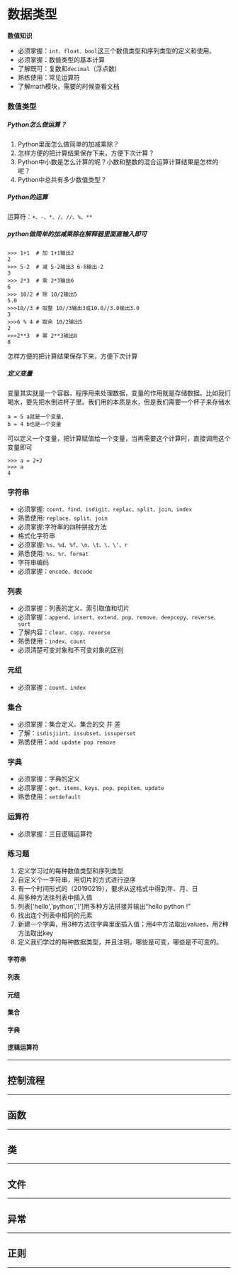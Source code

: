 # 数据类型
**数值知识**

* 必须掌握：`int、float、bool`这三个数值类型和序列类型的定义和使用。
* 必须掌握：数值类型的基本计算
* 了解既可：复数和`decimal`（浮点数)
* 熟练使用：常见运算符
* 了解math模块，需要的时候查看文档
### 数值类型
##### Python怎么做运算？
1. Python里面怎么做简单的加减乘除？
2. 怎样方便的把计算结果保存下来，方便下次计算？
3. Python中小数是怎么计算的呢？小数和整数的混合运算计算结果是怎样的呢？
4. Python中总共有多少数值类型？
##### Python的运算
运算符：`+、-、*、/、//、%、**`
##### python做简单的加减乘除在解释器里面直输入即可
```angular2
>>> 1+1  # 加 1+1输出2
2 
>>> 5-2  # 减 5-2输出3 6-8输出-2
3
>>> 2*3  # 乘 2*3输出6
6
>>> 10/2 # 除 10/2输出5
5.0
>>>10//3 # 取整 10//3输出3或10.0//3.0输出3.0
3
>>>6 % 4 # 取余 10/2输出5
2
>>>2**3  # 幂 2**3输出8
8
```
怎样方便的把计算结果保存下来，方便下次计算
##### 定义变量
变量其实就是一个容器，程序用来处理数据，变量的作用就是存储数据。比如我们喝水，要先把水倒进杯子里。我们用的本质是水，但是我们需要一个杯子来存储水
```angular2
a = 5 a就是一个变量，
b = 4 b也是一个变量
```
可以定义一个变量，把计算赋值给一个变量，当再需要这个计算时，直接调用这个变量即可
```angular2
>>> a = 2+2
>>> a
4
```
### 字符串
* 必须掌握: `count、find、isdigit、replac、split、join、index`
* 熟悉使用: `replace、split、join`
* 必须掌握:字符串的四种拼接方法
* 格式化字符串
* 必须掌握: `%s、%d、%f、\n、\t、\、\'、r`
* 熟悉使用: `%s、%r、format` 
* 字符串编码 
* 必须掌握：`encode、decode`
### 列表
* 必须掌握：列表的定义、索引取值和切片
* 必须掌握：`append、insert、extend、pop、remove、deepcopy、reverse、 sort`
* 了解内容：`clear、copy、reverse`
* 熟悉使用：`index、count`
* 必须清楚可变对象和不可变对象的区别
### 元组
* 必须掌握：`count、index`
### 集合
* 必须掌握：集合定义、集合的交 并 差
* 了解：`isdisjiint、issubset、issuperset`
* 熟悉使用：`add update pop remove`
### 字典
* 必须掌握：字典的定义
* 必须掌握：`get、items、keys、pop、popitem、update`
* 熟悉使用：`setdefault`
### 运算符
* 必须掌握：三目逻辑运算符
### 练习题
1. 定义学习过的每种数值类型和序列类型
2. 自定义个一字符串，用切片的方式进行逆序
3. 有一个时间形式的（20190219），要求从这格式中得到年、月、日
4. 用多种方法往列表中插入值
5. 列表['hello','python','!']用多种方法拼接并输出“hello python !”
6. 找出连个列表中相同的元素
7. 新建一个字典，用3种方法往字典里面插入值；用4中方法取出values，用2种方法取出key
8. 定义我们学过的每种数据类型，并且注明，哪些是可变，哪些是不可变的。






#### 字符串
#### 列表
#### 元组
#### 集合
#### 字典
#### 逻辑运算符
---------------------------------------------------
## 控制流程
---------------------------------------------------
## 函数
---------------------------------------------------
## 类
---------------------------------------------------
## 文件
---------------------------------------------------
## 异常
---------------------------------------------------
## 正则
---------------------------------------------------